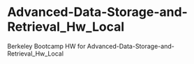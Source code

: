 # Advanced-Data-Storage-and-Retrieval_Hw_Local
Berkeley Bootcamp HW for Advanced-Data-Storage-and-Retrieval_Hw_Local
